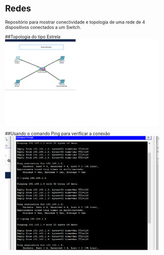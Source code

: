 # Redes
Repositório para mostrar conectividade e topologia de uma rede de 4 dispositivos conectados a um Switch.

##Topologia do tipo Estrela
<img src="https://github.com/AndreFviana/Redes/blob/main/modelo-estrela.png" alt="print da tela do programa Packet Tracer">

##Usando o comando Ping para verificar a conexão
<img src="https://github.com/AndreFviana/Redes/blob/main/ping.png" alt="print da tela do prompt de comando mostrando o ping">
